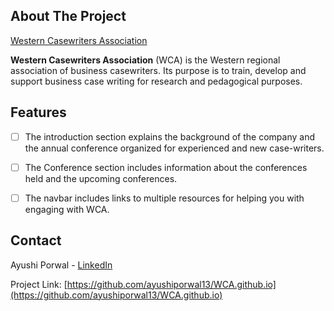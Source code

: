 <!-- ABOUT THE PROJECT -->

## About The Project
[Western Casewriters Association](https://www.westerncasewriters.org)

**Western Casewriters Association** (WCA) is the Western regional association of business casewriters. Its purpose is to train, develop and support business case writing for research and pedagogical purposes.

<!-- FEATURES -->
## Features 

* [ ] The introduction section explains the background of the company and the annual conference organized for experienced and new case-writers.
* [ ] The Conference section includes information about the conferences held and the upcoming conferences.
* [ ] The navbar includes links to multiple resources for helping you with engaging with WCA.


<!-- CONTACT -->
## Contact

Ayushi Porwal - [LinkedIn](https://www.linkedin.com/in/ayushiporwal/)

Project Link: [https://github.com/ayushiporwal13/WCA.github.io](https://github.com/ayushiporwal13/WCA.github.io)

